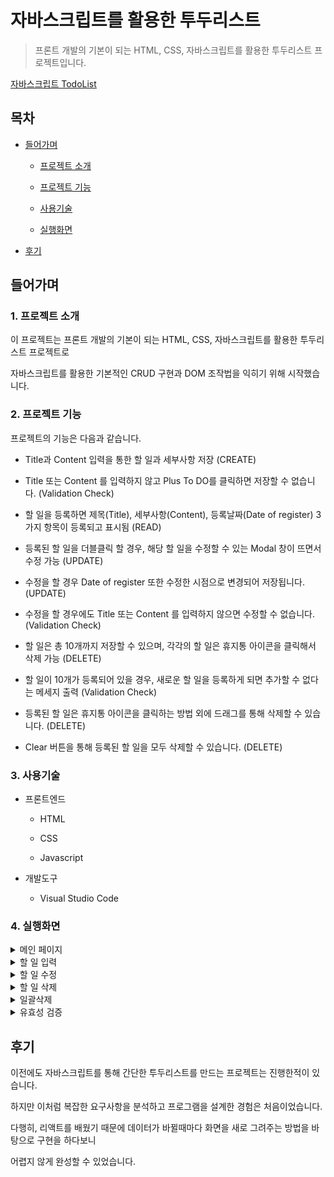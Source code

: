 # 자바스크립트를 활용한 투두리스트

> 프론트 개발의 기본이 되는 HTML, CSS, 자바스크립트를 활용한 투두리스트 프로젝트입니다.

[자바스크립트 TodoList](https://jolly-tarsier-952125.netlify.app)

## 목차

- [들어가며](#들어가며)

  - [프로젝트 소개](#1-프로젝트-소개)

  - [프로젝트 기능](#2-프로젝트-기능)

  - [사용기술](#3-사용기술)
  - [실행화면](#4-실행화면)

- [후기](#후기)


## 들어가며

### 1. 프로젝트 소개

이 프로젝트는 프론트 개발의 기본이 되는 HTML, CSS, 자바스크립트를 활용한 투두리스트 프로젝트로

자바스크립트를 활용한 기본적인 CRUD 구현과 DOM 조작법을 익히기 위해 시작했습니다.

### 2. 프로젝트 기능

프로젝트의 기능은 다음과 같습니다.

- Title과 Content 입력을 통한 할 일과 세부사항 저장 (CREATE)

- Title 또는 Content 를 입력하지 않고 Plus To DO를 클릭하면 저장할 수 없습니다. (Validation Check)

- 할 일을 등록하면 제목(Title), 세부사항(Content), 등록날짜(Date of register) 3가지 항목이 등록되고 표시됨 (READ) 

- 등록된 할 일을 더블클릭 할 경우, 해당 할 일을 수정할 수 있는 Modal 창이 뜨면서 수정 가능 (UPDATE)

- 수정을 할 경우 Date of register 또한 수정한 시점으로 변경되어 저장됩니다. (UPDATE) 

- 수정을 할 경우에도 Title 또는 Content 를 입력하지 않으면 수정할 수 없습니다. (Validation Check)

- 할 일은 총 10개까지 저장할 수 있으며, 각각의 할 일은 휴지통 아이콘을 클릭해서 삭제 가능 (DELETE)

- 할 일이 10개가 등록되어 있을 경우, 새로운 할 일을 등록하게 되면 추가할 수 없다는 메세지 출력 (Validation Check)

- 등록된 할 일은 휴지통 아이콘을 클릭하는 방법 외에 드래그를 통해 삭제할 수 있습니다. (DELETE)

- Clear 버튼을 통해 등록된 할 일을 모두 삭제할 수 있습니다. (DELETE)

### 3. 사용기술

- 프론트엔드

  - HTML

  - CSS

  - Javascript

- 개발도구

  - Visual Studio Code

### 4. 실행화면

<details>
<summary>메인 페이지</summary>

![image](https://user-images.githubusercontent.com/26796099/233160208-c19ca46b-7d03-42b5-bf8f-54442f05173b.png)

</details>

<details>
<summary>할 일 입력</summary>
	
> 다음과 같이 할 일을 입력하고 Plus To Do 버튼을 클릭하면 할 일이 등록됩니다.

![image](https://user-images.githubusercontent.com/26796099/233160354-52ffc4f4-b999-4279-b75f-f216c19445a3.png)
	
![image](https://user-images.githubusercontent.com/26796099/233160406-cbfacb2c-65f8-41a8-8200-5d2b603c1f38.png)

</details>

<details>
<summary>할 일 수정</summary>
		
> 등록된 할 일을 더블클릭하면 수정을 할 수 있는 모달창이 뜨면서 해당 모달창에서 내용을 수정할 수 있습니다.
	
![image](https://user-images.githubusercontent.com/26796099/233160669-264b9613-79f7-4c50-9154-690f514c133a.png)
	
![image](https://user-images.githubusercontent.com/26796099/233161357-8e0398c3-7c74-4b46-947e-1c9da404b5c9.png)

![image](https://user-images.githubusercontent.com/26796099/233161407-fe400aae-158b-4423-847f-4da4fe9ea2cd.png)

</details>

<details>
<summary>할 일 삭제</summary>
		
> 휴지통 아이콘을 클릭하면 해당하는 할 일을 삭제할 수 있습니다.
	
![image](https://user-images.githubusercontent.com/26796099/233162780-cd0ef65d-1af8-4cc1-9a75-100071a9dc75.png)

![image](https://user-images.githubusercontent.com/26796099/233162892-3b203f2e-ad15-476a-a964-759ba6a1848e.png)

</details>

<details>
<summary>일괄삭제</summary>
	
> Clear 버튼을 통해 현재 등록된 모든 할 일을 삭제할 수 있습니다.

![image](https://user-images.githubusercontent.com/26796099/233163296-a048b077-7041-4049-97a5-9dbf5ac786f8.png)
	
![image](https://user-images.githubusercontent.com/26796099/233163332-ec319e73-bcbe-423e-be99-ed7e889c1674.png)

</details>

<details>
<summary>유효성 검증</summary>
	
> 할 일을 등록할 경우 Title 혹은 Content가 비어있을 경우 경고 메세지를 출력합니다.

![image](https://user-images.githubusercontent.com/26796099/233163479-876b9212-5679-4236-9ad0-b090cd2ba3e1.png)
	
> 모달창에서 수정을 할 경우, 경고 메세지를 한번 더 띄우기보다 모달창 내에서 비어있는 항목을 표시해줍니다.
	
![image](https://user-images.githubusercontent.com/26796099/233160918-89de0539-000a-4567-b12d-30b32e3632f6.png)
	
> 등록된 할 일이 10개일 경우, 더 이상 추가할 수 없다는 경고 메세지를 출력합니다.
	
![image](https://user-images.githubusercontent.com/26796099/233166234-ee064546-1726-46b3-a142-f4b8fa0705be.png)


</details>

## 후기

이전에도 자바스크립트를 통해 간단한 투두리스트를 만드는 프로젝트는 진행한적이 있습니다.

하지만 이처럼 복잡한 요구사항을 분석하고 프로그램을 설계한 경험은 처음이었습니다.

다행히, 리액트를 배웠기 때문에 데이터가 바뀔때마다 화면을 새로 그려주는 방법을 바탕으로 구현을 하다보니 

어렵지 않게 완성할 수 있었습니다.



